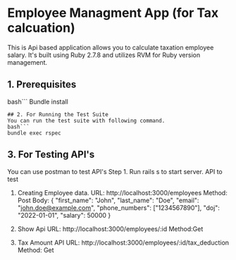 # Employee Managment App (for Tax calcuation)
This is Api based application allows you to calculate taxation employee salary. It's built using Ruby 2.7.8 and utilizes RVM for Ruby version management.

## 1. Prerequisites

bash```
 Bundle install
 ```
## 2. For Running the Test Suite
You can run the test suite with following command.
bash```
bundle exec rspec
```
## 3. For Testing API's
You can use postman to test API's
Step 1. Run rails s to start server.
 API to test

1) Creating Employee data.
   URL: http://localhost:3000/employees
   Method: Post
   Body:
   {
    "first_name": "John",
    "last_name": "Doe",
    "email": "john.doe@example.com",
    "phone_numbers": ["1234567890"],
    "doj": "2022-01-01",
    "salary": 50000
   }

2) Show Api
   URL: http://localhost:3000/employees/:id
   Method:Get

3) Tax Amount API
   URL: http://localhost:3000/employees/:id/tax_deduction
   Method: Get
